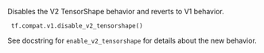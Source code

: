 Disables the V2 TensorShape behavior and reverts to V1 behavior.

```
 tf.compat.v1.disable_v2_tensorshape()
```
See docstring for `enable_v2_tensorshape` for details about the new behavior.
